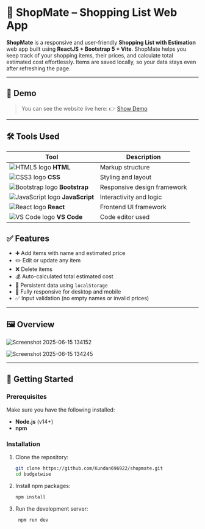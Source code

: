 # 🛒 ShopMate – Shopping List Web App

**ShopMate** is a responsive and user-friendly **Shopping List with Estimation** web app built using **ReactJS + Bootstrap 5 + Vite**. ShopMate helps you keep track of your shopping items, their prices, and calculate total estimated cost effortlessly. Items are saved locally, so your data stays even after refreshing the page.

---

## 🚀 Demo 

> You can see the website live here: 👉 [Show Demo](https://shopmate89.netlify.app/)

---

## 🛠️ Tools Used

| Tool           | Description           |
|----------------|-----------------------|
| ![HTML5 logo](https://img.icons8.com/color/24/html-5.png) **HTML** | Markup structure |
| ![CSS3 logo](https://img.icons8.com/color/24/css3.png) **CSS**   | Styling and layout |
| ![Bootstrap logo](https://img.icons8.com/color/24/bootstrap.png) **Bootstrap** | Responsive design framework |
| ![JavaScript logo](https://img.icons8.com/color/24/javascript--v1.png) **JavaScript** | Interactivity and logic |
| ![React logo](https://img.icons8.com/color/24/react-native.png) **React** | Frontend UI framework |
| ![VS Code logo](https://img.icons8.com/color/24/visual-studio-code-2019.png) **VS Code** | Code editor used |

## ✅ Features

- ➕ Add items with name and estimated price
- ✏️ Edit or update any item
- ❌ Delete items
- 💰 Auto-calculated total estimated cost
- 💾 Persistent data using `localStorage`
- 📱 Fully responsive for desktop and mobile
- ✅ Input validation (no empty names or invalid prices)

---

## 🖼️ Overview 

![Screenshot 2025-06-15 134152](https://github.com/user-attachments/assets/e368832d-d6fb-4942-b554-95c4d92378db)

![Screenshot 2025-06-15 134245](https://github.com/user-attachments/assets/4d751af8-4f25-407c-a5f7-626f4b106989)

---

## 🚀 Getting Started

### Prerequisites

Make sure you have the following installed:
- **Node.js** (v14+)
- **npm**

### Installation

1. Clone the repository:
   ```bash
   git clone https://github.com/Kundan696922/shopmate.git
   cd budgetwise
   
2. Install npm packages:
   ```bash
   npm install

3. Run the development server:
   ```bash
    npm run dev
